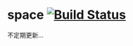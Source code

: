 # space [![Build Status](https://travis-ci.org/wangshengfei/space.svg?branch=master)](https://travis-ci.org/wangshengfei/space)

不定期更新...
